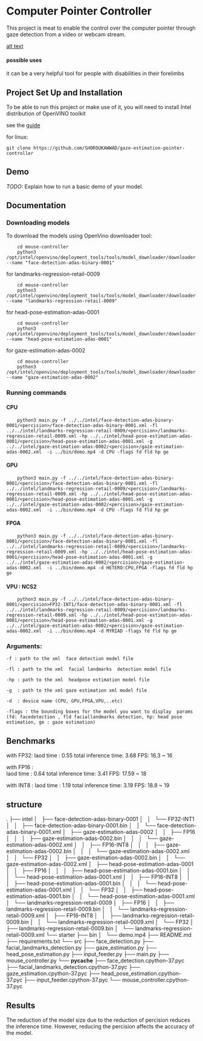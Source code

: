 # Computer Pointer Controller

This project is meat to enable the control over the computer pointer through gaze detection from a video or webcam stream. 

[alt text](https://github.com/SHOROUKAWWAD/gaze-estimation-pointer-controller/edit/master/starter/pic.png "modelpic")
#### possible uses 
 it can be a very helpful tool for people with disabilities in their forelimbs 

## Project Set Up and Installation
 To be able to run this project or make use of it, you will need to install Intel distribution of OpenVINO toolkit 

see the [guide](https://docs.openvinotoolkit.org/latest/)

for linux:

	git clone https://github.com/SHOROUKAWWAD/gaze-estimation-pointer-controller

## Demo
*TODO:* Explain how to run a basic demo of your model.

## Documentation
### Downloading models 
To download the models using OpenVino downloader tool:

		cd mouse-controller 
		python3 /opt/intel/openvino/deployment_tools/tools/model_downloader/downloader.py --name "face-detection-adas-binary-0001"

for landmarks-regression-retail-0009
	
		cd mouse-controller 
		python3 /opt/intel/openvino/deployment_tools/tools/model_downloader/downloader.py --name "landmarks-regression-retail-0009"

for head-pose-estimation-adas-0001

		cd mouse-controller 
		python3 /opt/intel/openvino/deployment_tools/tools/model_downloader/downloader.py --name "head-pose-estimation-adas-0001"

for gaze-estimation-adas-0002

		cd mouse-controller 
		python3 /opt/intel/openvino/deployment_tools/tools/model_downloader/downloader.py --name "gaze-estimation-adas-0002"
	

### Running commands

#### CPU

		python3 main.py -f ../../intel/face-detection-adas-binary-0001/<percision>/face-detection-adas-binary-0001.xml -fl ../../intel/landmarks-regression-retail-0009/<percision>/landmarks-regression-retail-0009.xml -hp ../../intel/head-pose-estimation-adas-0001/<percision>/head-pose-estimation-adas-0001.xml -g ../../intel/gaze-estimation-adas-0002/<percision>/gaze-estimation-adas-0002.xml  -i ../bin/demo.mp4 -d CPU -flags fd fld hp ge

#### GPU 
		python3 main.py -f ../../intel/face-detection-adas-binary-0001/<percision>/face-detection-adas-binary-0001.xml -fl ../../intel/landmarks-regression-retail-0009/<percision>/landmarks-regression-retail-0009.xml -hp ../../intel/head-pose-estimation-adas-0001/<percision>/head-pose-estimation-adas-0001.xml -g ../../intel/gaze-estimation-adas-0002/<percision>/gaze-estimation-adas-0002.xml  -i ../bin/demo.mp4 -d CPU -flags fd fld hp ge

#### FPGA

		python3 main.py -f ../../intel/face-detection-adas-binary-0001/<percision>/face-detection-adas-binary-0001.xml -fl ../../intel/landmarks-regression-retail-0009/<percision>/landmarks-regression-retail-0009.xml -hp ../../intel/head-pose-estimation-adas-0001/<percision>/head-pose-estimation-adas-0001.xml -g ../../intel/gaze-estimation-adas-0002/<percision>/gaze-estimation-adas-0002.xml  -i ../bin/demo.mp4 -d HETERO:CPU,FPGA -flags fd fld hp ge

#### VPU : NCS2

		python3 main.py -f ../../intel/face-detection-adas-binary-0001/<percision>FP32-INT1/face-detection-adas-binary-0001.xml -fl ../../intel/landmarks-regression-retail-0009/<percision>/landmarks-regression-retail-0009.xml -hp ../../intel/head-pose-estimation-adas-0001/<percision>/head-pose-estimation-adas-0001.xml -g ../../intel/gaze-estimation-adas-0002/<percision>/gaze-estimation-adas-0002.xml  -i ../bin/demo.mp4 -d MYRIAD -flags fd fld hp ge

### Arguments:

	-f : path to the xml  face detection model file  

	-fl : path to the xml  facial landmarks  detection model file

	-hp : path to the xml  headpose estimation model file

	-g  : path to the xml gaze estimation xml model file 

	-d  : device name (CPU, GPU,FPGA,VPU,..etc)

	-flags : the bounding boxes for the model you want to display  params (fd: facedetection , fld faciallandmarks detection, hp: head pose estimation, ge : gaze estimation)
 
## Benchmarks
with FP32:
laod time : 0.55
total inference time: 3.68
FPS: 16.3 ~ 16 

with FP16 :  
laod time : 0.64
total inference time: 3.41
FPS: 17.59 ~ 18 

with INT8 :
laod time : 1.19
total inference time: 3.19
FPS: 18.8 ~ 19 
## structure 
.
├── intel
│   ├── face-detection-adas-binary-0001
│   │   └── FP32-INT1
│   │       ├── face-detection-adas-binary-0001.bin
│   │       └── face-detection-adas-binary-0001.xml
│   ├── gaze-estimation-adas-0002
│   │   ├── FP16
│   │   │   ├── gaze-estimation-adas-0002.bin
│   │   │   └── gaze-estimation-adas-0002.xml
│   │   ├── FP16-INT8
│   │   │   ├── gaze-estimation-adas-0002.bin
│   │   │   └── gaze-estimation-adas-0002.xml
│   │   └── FP32
│   │       ├── gaze-estimation-adas-0002.bin
│   │       └── gaze-estimation-adas-0002.xml
│   ├── head-pose-estimation-adas-0001
│   │   ├── FP16
│   │   │   ├── head-pose-estimation-adas-0001.bin
│   │   │   └── head-pose-estimation-adas-0001.xml
│   │   ├── FP16-INT8
│   │   │   ├── head-pose-estimation-adas-0001.bin
│   │   │   └── head-pose-estimation-adas-0001.xml
│   │   └── FP32
│   │       ├── head-pose-estimation-adas-0001.bin
│   │       └── head-pose-estimation-adas-0001.xml
│   └── landmarks-regression-retail-0009
│       ├── FP16
│       │   ├── landmarks-regression-retail-0009.bin
│       │   └── landmarks-regression-retail-0009.xml
│       ├── FP16-INT8
│       │   ├── landmarks-regression-retail-0009.bin
│       │   └── landmarks-regression-retail-0009.xml
│       └── FP32
│           ├── landmarks-regression-retail-0009.bin
│           └── landmarks-regression-retail-0009.xml
└── starter
    ├── bin
    │   └── demo.mp4
    ├── README.md
    ├── requirements.txt
    └── src
        ├── face_detection.py
        ├── facial_landmarks_detection.py
        ├── gaze_estimation.py
        ├── head_pose_estimation.py
        ├── input_feeder.py
        ├── main.py
        ├── mouse_controller.py
        └── __pycache__
            ├── face_detection.cpython-37.pyc
            ├── facial_landmarks_detection.cpython-37.pyc
            ├── gaze_estimation.cpython-37.pyc
            ├── head_pose_estimation.cpython-37.pyc
            ├── input_feeder.cpython-37.pyc
            └── mouse_controller.cpython-37.pyc

## Results

The reduction of the model size due to the reduction of percision reduces the inference time. However, reducing the percision affects the accuracy of the model. 

